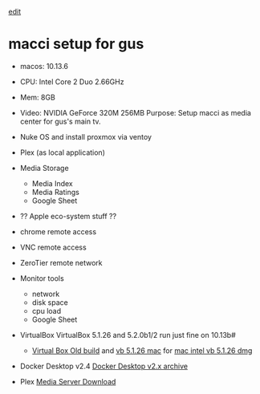 [edit](https://github.com/christrees/wip/edit/main/labnotes/gus-macci.md)
# macci setup for gus
- macos: 10.13.6
- CPU: Intel Core 2 Duo 2.66GHz
- Mem: 8GB
- Video: NVIDIA GeForce 320M 256MB
Purpose: Setup macci as media center for gus's main tv.

- Nuke OS and install proxmox via ventoy
- Plex (as local application)
- Media Storage
  - Media Index
  - Media Ratings
  - Google Sheet
- ?? Apple eco-system stuff ??
- chrome remote access
- VNC remote access
- ZeroTier remote network
- Monitor tools
  - network
  - disk space
  - cpu load
  - Google Sheet
- VirtualBox VirtualBox 5.1.26 and 5.2.0b1/2 run just fine on 10.13b#
  - [Virtual Box Old build](https://www.virtualbox.org/wiki/Download_Old_Builds) and [vb 5.1.26 mac](https://www.virtualbox.org/wiki/Download_Old_Builds_5_1) for [mac intel vb 5.1.26 dmg](https://download.virtualbox.org/virtualbox/5.1.26/VirtualBox-5.1.26-117224-OSX.dmg)
- Docker Desktop v2.4 [Docker Desktop v2.x archive](https://docs.docker.com/desktop/previous-versions/2.x-mac/)
- Plex [Media Server Download](https://www.plex.tv/media-server-downloads/)

